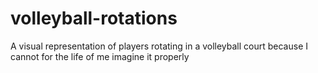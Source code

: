 # volleyball-rotations
A visual representation of players rotating in a volleyball court because I cannot for the life of me imagine it properly
